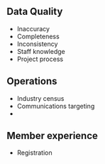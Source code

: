 ## Data Quality

- Inaccuracy
- Completeness
- Inconsistency
- Staff knowledge
- Project process

## Operations
- Industry census 
- Communications targeting
- 

## Member experience
- Registration

